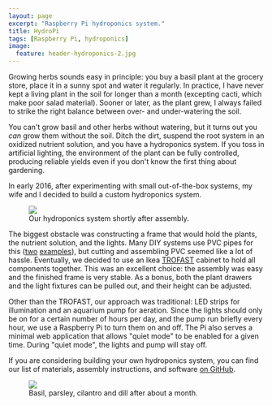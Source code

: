 ```yaml
---
layout: page
excerpt: "Raspberry Pi hydroponics system."
title: HydroPi
tags: [Raspberry Pi, hydroponics]
image:
  feature: header-hydroponics-2.jpg
---
```


Growing herbs sounds easy in principle: you buy a basil plant at the grocery
store, place it in a sunny spot and water it regularly.  In practice, I have
never kept a living plant in the soil for longer than a month (excepting
cacti, which make poor salad material).  Sooner or later, as the plant grew,
I always failed to strike the right balance between over- and
under-watering the soil.

You can't grow basil and other herbs without watering, but it turns out you
*can* grow them without the soil.  Ditch the dirt, suspend the root system in
an oxidized nutrient solution, and you have a hydroponics system.  If you
toss in artificial lighting, the environment of the plant can be fully
controlled, producing reliable yields even if you don't know the first thing
about gardening.

In early 2016, after experimenting with small out-of-the-box systems, my wife
and I decided to build a custom hydroponics system.

<figure>
    <a href="{{ site.url }}/images/assembled_system.jpg"><img src="{{ site.url }}/images/assembled_system.jpg"></a>
    <figcaption>Our hydroponics system shortly after assembly.</figcaption>
</figure>

The biggest obstacle was constructing a frame that would hold the
plants, the nutrient solution, and the lights.  Many DIY systems use PVC
pipes for this ([two][ex1] [examples][ex2]), but cutting and assembling PVC
seemed like a lot of hassle.  Eventually, we decided to use an Ikea
[TROFAST][] cabinet to hold all components together.  This was an excellent
choice: the assembly was easy and the finished frame is very stable.  As a
bonus, both the plant drawers and the light fixtures can be pulled out, and
their height can be adjusted.

Other than the TROFAST, our approach was traditional: LED strips for
illumination and an aquarium pump for aeration.  Since the lights should only
be on for a certain number of hours per day, and the pump run briefly every
hour, we use a Raspberry Pi to turn them on and off.  The Pi also serves a
minimal web application that allows "quiet mode" to be enabled for a given
time.  During "quiet mode", the lights and pump will stay off.

If you are considering building your own hydroponics system, you can find our
list of materials, assembly instructions, and software [on GitHub][gh].

<figure>
    <a href="{{ site.url }}/images/closeup.jpg"><img src="{{ site.url }}/images/closeup.jpg"></a>
    <figcaption>Basil, parsley, cilantro and dill after about a month.
    </figcaption>
</figure>

[ex1]: http://www.instructables.com/id/Vertical-Hydroponic-Farm/
[ex2]: http://www.instructables.com/id/My-Indoor-DWC-Hydroponics-System/
[gh]: https://github.com/tpudlik/hydroponics
[TROFAST]: http://www.ikea.com/us/en/catalog/categories/series/19027/